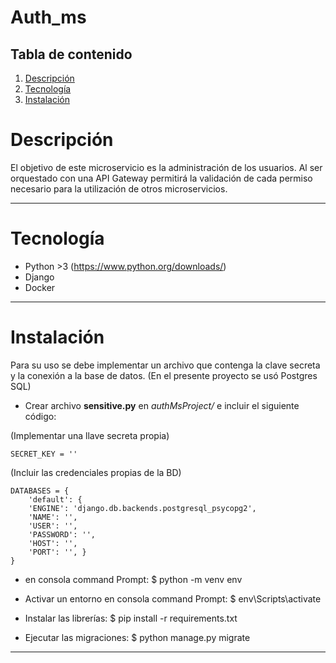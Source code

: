 # Auth_ms

## Tabla de contenido

1. [Descripción](#Descripción)
2. [Tecnología](#Tecnología)
3. [Instalación](#instalación)

# Descripción

El objetivo de este microservicio es la administración de los usuarios. Al ser orquestado con una API Gateway permitirá la validación de cada permiso necesario para la utilización de otros microservicios.

---

# Tecnología

- Python >3 (https://www.python.org/downloads/)
- Django
- Docker

---

# Instalación

Para su uso se debe implementar un archivo que contenga la clave secreta y la conexión a la base de datos. (En el presente proyecto se usó Postgres SQL)

- Crear archivo **sensitive.py** en _authMsProject/_ e incluir el siguiente código:

(Implementar una llave secreta propia)

`SECRET_KEY = ''`

(Incluir las credenciales propias de la BD)

```
DATABASES = {
	'default': {
	'ENGINE': 'django.db.backends.postgresql_psycopg2',
	'NAME': '',
	'USER': '',
	'PASSWORD': '',
	'HOST': '',
	'PORT': '', }
}
```

- en consola command Prompt:
  $ python -m venv env

- Activar un entorno en consola command Prompt:
  $ env\Scripts\activate

- Instalar las librerías:
  $ pip install -r requirements.txt

- Ejecutar las migraciones:
  $ python manage.py migrate

---

